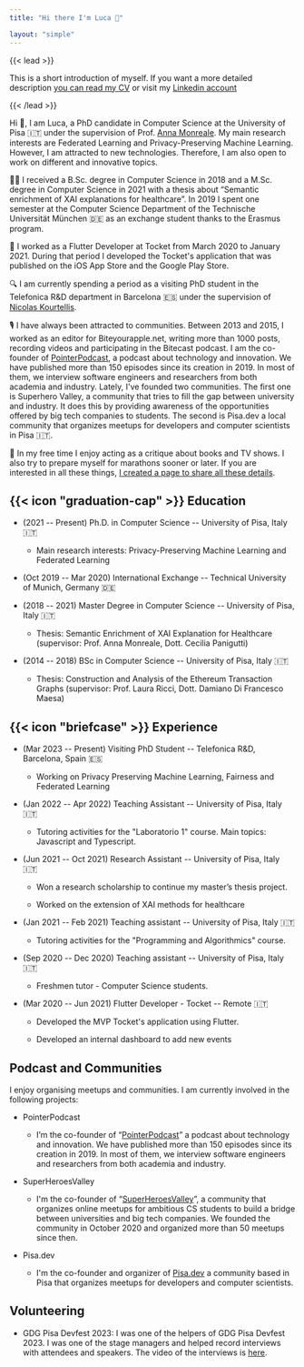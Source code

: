 ```yaml
---
title: "Hi there I'm Luca 👋"

layout: "simple"
---
```


{{< lead >}}

This is a short introduction of myself. If you want a more detailed description [you can read my CV](/CV.pdf) or visit my [Linkedin account](https://www.linkedin.com/in/lucacorbucci/)

{{< /lead >}}

Hi 👋, I am Luca, a PhD candidate in Computer Science at the University of Pisa 🇮🇹 under the supervision of Prof. [Anna Monreale](https://scholar.google.com/citations?hl=en&user=bA-rXeUAAAAJ). My main research interests are Federated Learning and Privacy-Preserving Machine Learning. However, I am attracted to new technologies. Therefore, I am also open to work on different and innovative topics.

🧑‍🎓 I received a B.Sc. degree in Computer Science in 2018 and a M.Sc. degree in Computer Science in 2021 with a thesis about “Semantic enrichment of XAI explanations for healthcare”. In 2019 I spent one semester at the Computer Science Department of the Technische Universität München 🇩🇪 as an exchange student thanks to the Erasmus program.

📱 I worked as a Flutter Developer at Tocket from March 2020 to January 2021. During that period I developed the Tocket's application that was published on the iOS App Store and the Google Play Store.

🔍 I am currently spending a period as a visiting PhD student in the Telefonica R&D department in Barcelona 🇪🇸 under the supervision of [Nicolas Kourtellis](https://scholar.google.com/citations?user=Q5oWwiQAAAAJ&hl=en&oi=ao).

🎙 I have always been attracted to communities. Between 2013 and 2015, I worked as an editor for Biteyourapple.net, writing more than 1000 posts, recording videos and participating in the Bitecast podcast. I am the co-founder of [PointerPodcast](https://pointerpodcast.it/), a podcast about technology and innovation. We have published more than 150 episodes since its creation in 2019. In most of them, we interview software engineers and researchers from both academia and industry. Lately, I've founded two communities. The first one is Superhero Valley, a community that tries to fill the gap between university and industry. It does this by providing awareness of the opportunities offered by big tech companies to students. The second is Pisa.dev a local community that organizes meetups for developers and computer scientists in Pisa 🇮🇹.

🍦 In my free time I enjoy acting as a critique about books and TV shows. I also try to prepare myself for marathons sooner or later. If you are interested in all these things, [I created a page to share all these details](/picks/).

## {{< icon "graduation-cap" >}}&nbsp;Education

- (2021 -- Present) Ph.D. in Computer Science -- University of Pisa, Italy 🇮🇹

  - Main research interests: Privacy-Preserving Machine Learning and Federated Learning

- (Oct 2019 -- Mar 2020) International Exchange -- Technical University of Munich, Germany 🇩🇪

- (2018 -- 2021) Master Degree in Computer Science -- University of Pisa, Italy 🇮🇹

  - Thesis: Semantic Enrichment of XAI Explanation for Healthcare (supervisor: Prof. Anna Monreale, Dott. Cecilia Panigutti)

- (2014 -- 2018) BSc in Computer Science -- University of Pisa, Italy 🇮🇹

  - Thesis: Construction and Analysis of the Ethereum Transaction Graphs (supervisor: Prof. Laura Ricci, Dott. Damiano Di Francesco Maesa)

## {{< icon "briefcase" >}} Experience

- (Mar 2023 -- Present) Visiting PhD Student -- Telefonica R&D, Barcelona, Spain 🇪🇸

  - Working on Privacy Preserving Machine Learning, Fairness and Federated Learning

- (Jan 2022 -- Apr 2022) Teaching Assistant -- University of Pisa, Italy 🇮🇹

  - Tutoring activities for the "Laboratorio 1" course. Main topics: Javascript and Typescript.

- (Jun 2021 -- Oct 2021) Research Assistant -- University of Pisa, Italy 🇮🇹

  - Won a research scholarship to continue my master’s thesis project.

  - Worked on the extension of XAI methods for healthcare

- (Jan 2021 -- Feb 2021) Teaching assistant -- University of Pisa, Italy 🇮🇹

  - Tutoring activities for the "Programming and Algorithmics" course.

- (Sep 2020 -- Dec 2020) Teaching assistant -- University of Pisa, Italy 🇮🇹

  - Freshmen tutor - Computer Science students.

- (Mar 2020 -- Jun 2021) Flutter Developer - Tocket -- Remote 🇮🇹
 
  - Developed the MVP Tocket's application using Flutter.

  - Developed an internal dashboard to add new events

## Podcast and Communities

I enjoy organising meetups and communities. I am currently involved in the following projects:

- PointerPodcast

  - I’m the co-founder of “[PointerPodcast](https://pointerpodcast.it/)” a podcast about technology and innovation. We have published more than 150 episodes since its creation in 2019. In most of them, we interview software engineers and researchers from both academia and industry.

- SuperHeroesValley

  - I'm the co-founder of “[SuperHeroesValley](https://www.superheroesvalley.fun/)”, a community that organizes online meetups for ambitious CS students to build a bridge between universities and big tech companies. We founded the community in October 2020 and organized more than 50 meetups since then.

- Pisa.dev

  - I'm the co-founder and organizer of [Pisa.dev](https://www.pisa.dev) a community based in Pisa that organizes meetups for developers and computer scientists.

## Volunteering

- GDG Pisa Devfest 2023: I was one of the helpers of GDG Pisa Devfest 2023. I was one of the stage managers and helped record interviews with attendees and speakers. The video of the interviews is [here](https://www.youtube.com/watch?v=0abyLm5x7yg).
